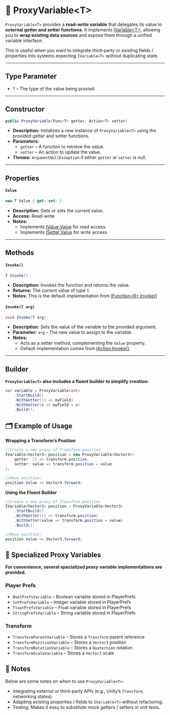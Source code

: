 # 🧩 ProxyVariable&lt;T&gt;

`ProxyVariable<T>` provides a **read-write variable** that delegates its value to **external getter and setter functions**. It implements [IVariable&lt;T&gt;](IVariable.md), allowing you to **wrap existing data sources** and expose them through a unified variable interface.

This is useful when you want to integrate third-party or existing fields / properties into systems expecting `IVariable<T>` without duplicating state.

---

## Type Parameter
- `T` – The type of the value being proxied.

---

## Constructor

```csharp
public ProxyVariable(Func<T> getter, Action<T> setter)
```
- **Description:** Initializes a new instance of `ProxyVariable<T>` using the provided getter and setter functions.
- **Parameters:**
    - `getter` – A function to retrieve the value.
    - `setter` – An action to update the value.
- **Throws:** `ArgumentNullException` if either `getter` or `setter` is null.

---

## Properties

#### `Value`
```csharp
new T Value { get; set; }
```
- **Description:** Gets or sets the current value.
- **Access:** Read-write
- **Notes:**
    - Implements [IValue<T>.Value](../Values/IValue.md#value) for read access.
    - Implements [ISetter<T>.Value](../Setters/ISetter.md/#value) for write access.

---

## Methods

#### `Invoke()`
```csharp
T Invoke()
```
- **Description:** Invokes the function and returns the value.
- **Returns:** The current value of type `T`.
- **Notes**: This is the default implementation from [IFunction&lt;R&gt;.Invoke()](../Functions/IFunction.md#invoke)


#### `Invoke(T arg)`
```csharp
void Invoke(T arg)
```
- **Description:** Sets the value of the variable to the provided argument.
- **Parameter:** `arg` – The new value to assign to the variable.
- **Notes:**
    - Acts as a setter method, complementing the `Value` property.
    - Default implementation comes from [IAction<T>.Invoke()](../Actions/IAction.md#invoket).

---

## Builder
**`ProxyVariable<T>` also includes a fluent builder to simplify creation:**

```csharp
var variable = ProxyVariable<int>
    .StartBuild()
    .WithGetter(() => myField)
    .WithSetter(v => myField = v)
    .Build();
```

## 🗂 Example of Usage

**Wrapping a Transform’s Position**

```csharp
//Create a new proxy of Transform.position
IVariable<Vector3> position = new ProxyVariable<Vector3>(
    getter: () => transform.position,
    setter: value => transform.position = value
);

//Move position:
position.Value += Vector3.forward; 
```

**Using the Fluent Builder**

```csharp
//Create a new proxy of Transform.position
IVariable<Vector3> position = ProxyVariable<Vector3>
    .StartBuild()
    .WithGetter(() => transform.position)
    .WithSetter(value => transform.position = value)
    .Build();

//Move position:
position.Value += Vector3.forward; 
```

## 🧩 Specialized Proxy Variables
**For convenience, several specialized proxy variable implementations are provided.**

### Player Prefs
- `BoolPrefsVariable` – Boolean variable stored in PlayerPrefs
- `IntPrefsVariable` – Integer variable stored in PlayerPrefs
- `FloatPrefsVariable` – Float variable stored in PlayerPrefs
- `StringPrefsVariable` – String variable stored in PlayerPrefs

### Transform
- `TransformParentVariable` – Stores a `Transform` parent reference
- `TransformPositionVariable` – Stores a `Vector3` position
- `TransformRotationVariable` – Stores a `Quaternion` rotation
- `TransformScaleVariable` – Stores a `Vector3` scale

## 📝 Notes

Below are some notes on when to use `ProxyVariable<T>`:

- Integrating external or third-party APIs (e.g., Unity’s `Transform`, networking states).
- Adapting existing properties / fields to `IVariable<T>` without refactoring.
- Testing: Makes it easy to substitute mock getters / setters in unit tests.

